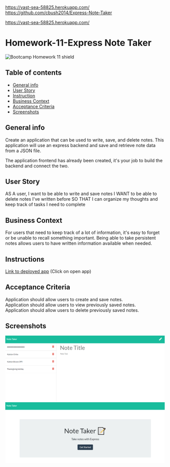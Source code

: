 
https://vast-sea-58825.herokuapp.com/
https://github.com/cbush2014/Express-Note-Taker


https://vast-sea-58825.herokuapp.com/

# Homework-11-Express Note Taker  

![Bootcamp Homework 11 shield](https://img.shields.io/badge/Bootcamp-Homework_11_Express_Note_Taker-green)  

## Table of contents
* [General info](#general-info)  
* [User Story](#user-story)  
* [Instruction](#instructions)  
* [Business Context](#business-context)  
* [Acceptance Criteria](#acceptance-criteria)  
* [Screenshots](#screenshots)  

## General info
Create an application that can be used to write, save, and delete notes. This application will use an express backend and save and retrieve note data from a JSON file.

The application frontend has already been created, it's your job to build the backend and connect the two.

## User Story
AS A user, I want to be able to write and save notes
I WANT to be able to delete notes I've written before
SO THAT I can organize my thoughts and keep track of tasks I need to complete

## Business Context
For users that need to keep track of a lot of information, it's easy to forget or be unable to recall something important. Being able to take persistent notes allows users to have written information available when needed.

## Instructions  
[Link to deployed app](https://dashboard.heroku.com/apps/vast-sea-58825) 
(Click on open app)

## Acceptance Criteria
Application should allow users to create and save notes.  
Application should allow users to view previously saved notes.  
Application should allow users to delete previously saved notes.  

## Screenshots
![Example screenshot](./public/assets/img/ss-1.png)  
![Giphy](./public/assets/img/homework.gif)  


